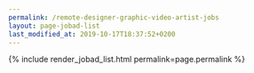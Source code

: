 ```yaml
---
permalink: /remote-designer-graphic-video-artist-jobs
layout: page-jobad-list
last_modified_at: 2019-10-17T18:37:52+0200
---
```

{% include render_jobad_list.html permalink=page.permalink %}
